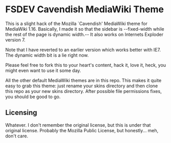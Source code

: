 FSDEV Cavendish MediaWiki Theme
================

This is a slight hack of the Mozilla `Cavendish' MediaWiki theme for
MediaWiki 1.16. Basically, I made it so that the sidebar is --fixed-width
while the rest of the page is dynamic width.-- It also works on Internets
Exploder version 7.

Note that I have reverted to an earlier version which works better with IE7. The dynamic width bit is a lie right now.

Please feel free to fork this to your heart's content, hack it, love it,
heck, you might even want to use it some day.

All the other default MediaWiki themes are in this repo. This makes it quite
easy to grab this theme: just rename your skins directory and then clone
this repo as your new skins directory. After possible file permissions fixes,
you should be good to go.

Licensing
-------------

Whatever. I don't remember the original license, but this is under that
original license. Probably the Mozilla Public License, but honestly...
meh, don't care.
